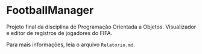 # FootballManager
Projeto final da disciplina de Programação Orientada a Objetos. Visualizador e editor de registros de jogadores do FIFA.

Para mais informações, leia o arquivo `Relatorio.md`.
